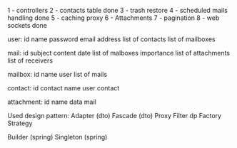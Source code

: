1 - controllers
2 - contacts table done
3 - trash restore
4 - scheduled mails handling done
5 - caching proxy
6 - Attachments
7 - pagination 
8 - web sockets done

user:
   id 
   name
   password
   email address
   list of contacts
   list of mailboxes

mail:
   id
   subject
   content
   date
   list of malboxes
   importance
   list of attachments
   list of receivers

mailbox:
   id
   name
   user
   list of mails

contact:
   id
   contact name
   user
   contact

attachment:
   id
   name
   data
   mail



Used design pattern:
   Adapter (dto)
   Fascade (dto)
   Proxy
   Filter   dp
   Factory
   Strategy

   Builder     (spring)
   Singleton   (spring)

